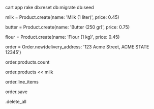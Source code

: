 cart app
rake db:reset db:migrate db:seed

milk = Product.create(name: 'Milk (1 liter)', price: 0.45)

butter = Product.create(name: 'Butter (250 gr)', price: 0.75)
   
flour = Product.create(name: 'Flour (1 kg)', price: 0.45)   

order = Order.new(delivery_address: '123 Acme Street, ACME STATE 12345')

order.products.count

order.products << milk

order.line_items

order.save

.delete_all